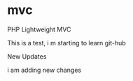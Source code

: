 # mvc
PHP Lightweight MVC

This is a test, i m starting to learn git-hub

New Updates

i am adding new changes